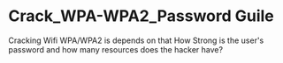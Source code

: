 # Crack_WPA-WPA2_Password Guile
Cracking Wifi WPA/WPA2 is depends on that How Strong is the user's password and how many resources does the hacker have?
